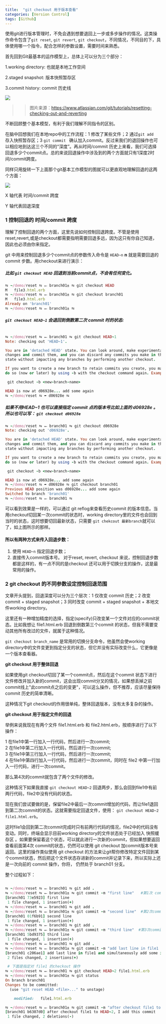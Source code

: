 ```yaml
---
title:  "git checkout 用于版本查看"
categories: [Version Control]
tags: [Github]
---
```


使用git进行版本管理时，不免会遇到想要退回上一步或多步操作的情况。这类操作命令包含了`git reset`, `git revert`, `git checkout`，不同情况，不同目的下，具体使用哪一个指令，配合怎样的参数设置，需要时间来熟悉。

首先回到Git最基本的运作模型上，总体上可以分为三个部分：

1.working directory: 也就是本地工作空间

2.staged snapshot: 版本快照暂存区

3.commit history: commit 历史线

![](/photos/postimages/01.svg)

>> 图片来源：https://www.atlassian.com/git/tutorials/resetting-checking-out-and-reverting

不断回顾整个基本模型，有利于我们理解不同指令的区别。

在脑中回想我们在本地repo中的工作流程：1 修改了某些文件；2 通过`git add ` 存入快照暂存区；3 `git commit ` 确认加入commit。反过来我们的退回操作也可以相应地到达这三个不同的“深度”。再从时间/commit 历史上来看，我们可选择回退多少个commit点。总的来说回退操作中涉及到的两个方面就只有1深度2时间/commit跨度。

同样只用旋转一下上面那个git基本工作模型的图就可以更直观地理解回退的这两个方面：

![](/photos/postimages/commit.jpg)

X 轴代表 时间/commit 跨度

Y 轴代表回退深度

### 1 控制回退的 时间/commit 跨度

理解了控制回退的两个方面，这里先说如何控制回退跨度。不管是使用reset,revert,或是checkout都需要指明需要回退多远，因为这只有你自己知道，因此也必须由你来指定。

git 中用来控制回退多少个commit点的参数传入命令是 `HEAD~n` **n** 就是需要回退的 commit 步数。用checkout来进行演示：

##### 比如 `git checkout HEAD` 回退到当前commit点，不会有任何变化。

```ruby
⮀ ~/demo/reset ⮀ ⭠ branch01± ⮀ git checkout HEAD
M	file3.html.erb
⮀ ~/demo/reset ⮀ ⭠ branch01± ⮀ git checkout branch01
M	file3.html.erb
Already on 'branch01'
⮀ ~/demo/reset ⮀ ⭠ branch01± ⮀

```

##### `git checkout HEAD~1` 会退回到倒数第二次 commit 时的状态:

```ruby

⮀ ~/demo/reset ⮀ ⭠ branch01 ⮀ git checkout HEAD~1
Note: checking out 'HEAD~1'.

You are in 'detached HEAD' state. You can look around, make experimental
changes and commit them, and you can discard any commits you make in this
state without impacting any branches by performing another checkout.

If you want to create a new branch to retain commits you create, you may
do so (now or later) by using -b with the checkout command again. Example:

 git checkout -b <new-branch-name>

HEAD is now at d06928e... add some again
⮀ ~/demo/reset ⮀ ➦ d06928e ⮀
```

##### 如果不用HEAD~1 也可以直接指定 commit 点的版本号比如上面的 **d06928e** 。所以也可以写： `git checkout d06928e`

```ruby
⮀ ~/demo/reset ⮀ ⭠ branch01 ⮀ git checkout d06928e
Note: checking out 'd06928e'.

You are in 'detached HEAD' state. You can look around, make experimental
changes and commit them, and you can discard any commits you make in this
state without impacting any branches by performing another checkout.

If you want to create a new branch to retain commits you create, you may
do so (now or later) by using -b with the checkout command again. Example:

 git checkout -b <new-branch-name>

HEAD is now at d06928e... add some again
⮀ ~/demo/reset ⮀ ➦ d06928e ⮀ git checkout branch01
Previous HEAD position was d06928e... add some again
Switched to branch 'branch01'
⮀ ~/demo/reset ⮀ ⭠ branch01 ⮀

```

可以看到效果是一样的，可以通过 git reflog来查看历史commit 的版本信息。当用checkout切回某一次commit的状态时，working directory里的文件也会回到当时的状态，这时想要切回最新状态，只需要 `git chekcout 最新branch`就可以了，如上图所示的那样。

#### 所以有两种方式来传入回退步数：
1. 使用 `HEAD~n` 指定回退步数；
2. 直接传入commit版本号。
对于reset, revert, checkout 来说，控制回退步数都是这样的，有一点不同的是checkout 还可以用于切换分支的操作，这是最常用的操作。

### 2 git checkout 的不同参数设定控制回退范围

文章开头提到，回退深度可以分为三个层次：1 仅改变 commit 历史；2 改变 commit + staged snapshot；3 同时改变 commit + staged snapshot + 本地文件working directory。

这里还有一种增加精度的选择，指定(specify)只改变某一个文件对应的commit状态。比如我想让 file1.html.erb 回退到倒数第三个commit 的状态，但我不需要变动其他所有改过的文件，就属于这种情况。

`git checkout branch_name` 是常用的切换分支命令，他虽然会使working directory中的文件变更到指定分支的状态，但它并没有实际改变什么，它更像是一个版本查看器。

**git checkout 用于整体回退**

如果使用git checkout切回了某一个commit点，然后在这个commit 状态下进行文件修改并加入新的commit，这会出现commit分叉的情况，如果想丢掉之前commit线上"此commit点之后的变更"，可以这么操作，但不推荐，应该尽量保持 commit 历史的简单清晰。

这种情况下git checkout的作用很单纯，整体回退版本，没有太多复杂的操作。

**git checkout 用于指定文件的回退**

举例来说我现在有两个文件 file1.html.erb 和 file2.html.erb，按顺序进行了以下操作：

1 在file1中第一行加入一行代码，然后进行一次commit;<br>
2 在file1中第二行加入一行代码，然后进行一次commit;<br>
3 在file1中第三行加入一行代码，然后进行一次commit;<br>
4 在file1中第四行加入一行代码，然后进行一次commit，同时在 file2 中第一行加入一行代码，进行一次commit。

那么第4次的commit就包含了两个文件的修改。

这种情况下如果我直接 `git checkout HEAD~2` 回退两步，那么会回到file1中有前两行代码，file2中没有代码的状态。

现在我们尝试要做的是，保留file2中最后一次commit增加的代码，而让file1退回到第二次commit的状态。这就需要指定回退文件，使用： `git checkout HEAD~2 file1.html.erb`。

这时file1会回到第二次commit完成时只有前两行代码的情况，file2中的代码没有变动。同时，终端会显示目前working directory的文件状态处于已经加入 快照缓存区 。如果要保留着这个状态，可以就此进行一次新的commit，但如果想要返回查看前面第4次 commit的状态，仍然可以使用 git checkout 加commit版本号来返回。这里的操作类似使用 git checkout 的方法来让git帮你修改特定文件回到某个commit状态，然后把这个文件状态存进新的commit并记录下来，所以实际上还是一次向前的 commit 操作，你将， 仍然处于 branch01 分支。

整个过程如下：

```ruby

⮀ ~/demo/reset ⮀ ⭠ branch01 ⮀ git add .
⮀ ~/demo/reset ⮀ ⭠ branch01± ⮀ git commit -m "first line"   #第1次 commit
[branch01 73e5923] first line
 1 file changed, 1 insertion(+)
⮀ ~/demo/reset ⮀ ⭠ branch01 ⮀ git add .
⮀ ~/demo/reset ⮀ ⭠ branch01± ⮀ git commit -m "second line"  #第2次commit
[branch01 01f6b91] second line
 1 file changed, 1 insertion(+)
⮀ ~/demo/reset ⮀ ⭠ branch01 ⮀ git add .
⮀ ~/demo/reset ⮀ ⭠ branch01± ⮀ git commit -m "third line"  #第3次commit
[branch01 5bd9375] third line
 1 file changed, 1 insertion(+)
⮀ ~/demo/reset ⮀ ⭠ branch01 ⮀ git add .
⮀ ~/demo/reset ⮀ ⭠ branch01± ⮀ git commit -m "add last line in file1 and simultaneously add some in file2"                                                                                                                                            #第4次commit
[branch01 c206ae1] add last line in file1 and simultaneously add some in file2
 2 files changed, 2 insertions(+)

 # 下面是指定对 file1 的checkout 操作
⮀ ~/demo/reset ⮀ ⭠ branch01 ⮀ git checkout HEAD~2 file1.html.erb
⮀ ~/demo/reset ⮀ ⭠ branch01± ⮀ git status
On branch branch01
Changes to be committed:
  (use "git reset HEAD <file>..." to unstage)

	modified:   file1.html.erb

⮀ ~/demo/reset ⮀ ⭠ branch01± ⮀ git commit -m "after checkout file1 to HEAD~2, I add this commit"
[branch01 b6307d0] after checkout file1 to HEAD~2, I add this commit
 1 file changed, 2 deletions(-)

```

